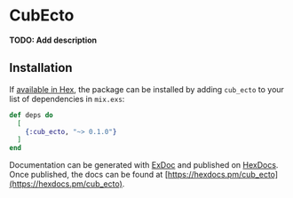 # CubEcto

**TODO: Add description**

## Installation

If [available in Hex](https://hex.pm/docs/publish), the package can be installed
by adding `cub_ecto` to your list of dependencies in `mix.exs`:

```elixir
def deps do
  [
    {:cub_ecto, "~> 0.1.0"}
  ]
end
```

Documentation can be generated with [ExDoc](https://github.com/elixir-lang/ex_doc)
and published on [HexDocs](https://hexdocs.pm). Once published, the docs can
be found at [https://hexdocs.pm/cub_ecto](https://hexdocs.pm/cub_ecto).

